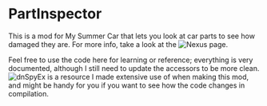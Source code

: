 # PartInspector

This is a mod for My Summer Car that lets you look at car parts to see how damaged they are. For more info, take a look at the ![Nexus page](https://www.nexusmods.com/mysummercar/mods/2291).

Feel free to use the code here for learning or reference; everything is very documented, although I still need to update the accessors to be more clean. ![dnSpyEx](https://github.com/dnSpyEx/dnSpy) is a resource I made extensive use of when making this mod, and might be handy for you if you want to see how the code changes in compilation.
